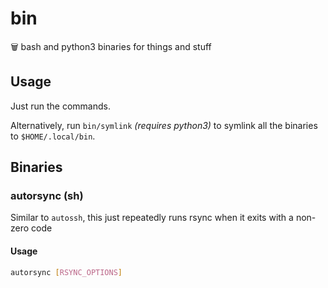 # bin

🗑️ bash and python3 binaries for things and stuff

## Usage

Just run the commands.

Alternatively, run `bin/symlink` _(requires python3)_ to symlink all the binaries to `$HOME/.local/bin`.

## Binaries

### autorsync (sh)

Similar to `autossh`, this just repeatedly runs rsync when it exits with a non-zero code

#### Usage

```bash
autorsync [RSYNC_OPTIONS]
```
